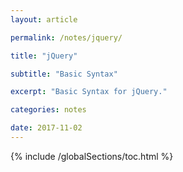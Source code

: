 ```yaml
---
layout: article

permalink: /notes/jquery/

title: "jQuery"

subtitle: "Basic Syntax"

excerpt: "Basic Syntax for jQuery."

categories: notes

date: 2017-11-02
---
```


{% include /globalSections/toc.html %}